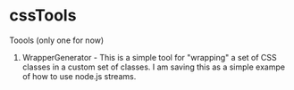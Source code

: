 # cssTools

Toools
(only one for now)

1. WrapperGenerator - This is a simple tool for "wrapping" a set of CSS classes in a custom set of classes. I am saving this as a simple exampe of how to use node.js streams.
